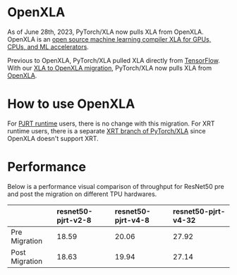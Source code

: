 # OpenXLA

As of June 28th, 2023, PyTorch/XLA now pulls XLA from OpenXLA. 
OpenXLA is an [open source machine learning compiler XLA for GPUs, CPUs, and ML accelerators](https://github.com/openxla/xla). 

Previous to OpenXLA, PyTorch/XLA pulled XLA directly from [TensorFlow](https://github.com/tensorflow/tensorflow/tree/master/tensorflow/compiler/xla). With our [XLA to OpenXLA migration](https://github.com/pytorch/xla/pull/5202), PyTorch/XLA now pulls XLA from [OpenXLA](https://github.com/openxla/xla).

# How to use OpenXLA

For [PJRT runtime](https://github.com/pytorch/xla/blob/master/docs/pjrt.md) users, there is no change with this migration. For XRT runtime users, there is a separate [XRT branch of PyTorch/XLA](https://github.com/pytorch/xla/tree/xrt) since OpenXLA doesn't support XRT.


# Performance
Below is a performance visual comparison of throughput for ResNet50 pre and post the migration on different TPU hardwares.

| | resnet50-pjrt-v2-8 | resnet50-pjrt-v4-8 | resnet50-pjrt-v4-32 |
| :------------  | :------------  | :------------  | :------------  |
| Pre Migration  | 18.59    | 20.06 | 27.92 |
| Post Migration | 18.63    | 19.94 | 27.14 |
